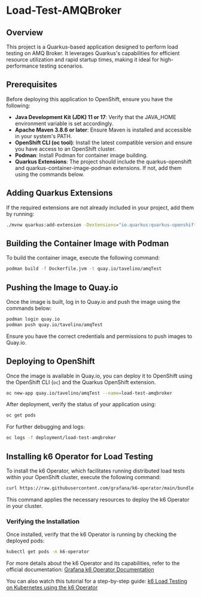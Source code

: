 # Load-Test-AMQBroker

## Overview

This project is a Quarkus-based application designed to perform load testing on AMQ Broker. It leverages Quarkus's capabilities for efficient resource utilization and rapid startup times, making it ideal for high-performance testing scenarios.

## Prerequisites

Before deploying this application to OpenShift, ensure you have the following:

- **Java Development Kit (JDK) 11 or 17**: Verify that the JAVA_HOME environment variable is set accordingly.
- **Apache Maven 3.8.6 or later**: Ensure Maven is installed and accessible in your system's PATH.
- **OpenShift CLI (oc tool)**: Install the latest compatible version and ensure you have access to an OpenShift cluster.
- **Podman**: Install Podman for container image building.
- **Quarkus Extensions**: The project should include the quarkus-openshift and quarkus-container-image-podman extensions. If not, add them using the commands below.

## Adding Quarkus Extensions

If the required extensions are not already included in your project, add them by running:

```bash
./mvnw quarkus:add-extension -Dextensions="io.quarkus:quarkus-openshift,io.quarkus:quarkus-container-image-podman"
```

## Building the Container Image with Podman

To build the container image, execute the following command:

```bash
podman build -f Dockerfile.jvm -t quay.io/tavelino/amqTest
```

## Pushing the Image to Quay.io

Once the image is built, log in to Quay.io and push the image using the commands below:

```bash
podman login quay.io
podman push quay.io/tavelino/amqTest
```

Ensure you have the correct credentials and permissions to push images to Quay.io.

## Deploying to OpenShift

Once the image is available in Quay.io, you can deploy it to OpenShift using the OpenShift CLI (`oc`) and the Quarkus OpenShift extension.

```bash
oc new-app quay.io/tavelino/amqTest --name=load-test-amqbroker
```

After deployment, verify the status of your application using:

```bash
oc get pods
```

For further debugging and logs:

```bash
oc logs -f deployment/load-test-amqbroker
```

## Installing k6 Operator for Load Testing

To install the k6 Operator, which facilitates running distributed load tests within your OpenShift cluster, execute the following command:

```bash
curl https://raw.githubusercontent.com/grafana/k6-operator/main/bundle.yaml | kubectl apply -f -
```

This command applies the necessary resources to deploy the k6 Operator in your cluster.

### Verifying the Installation

Once installed, verify that the k6 Operator is running by checking the deployed pods:

```bash
kubectl get pods -n k6-operator
```

For more details about the k6 Operator and its capabilities, refer to the official documentation:
[Grafana k6 Operator Documentation](https://grafana.com/docs/k6/latest/set-up/set-up-distributed-k6/install-k6-operator/)

You can also watch this tutorial for a step-by-step guide:
[k6 Load Testing on Kubernetes using the k6 Operator](https://www.youtube.com/watch?v=IJ0uQgn7gI8)
